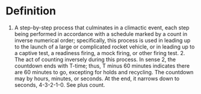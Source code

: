 # Definition

1.  A step-by-step process that culminates in a climactic event, each
    step being performed in accordance with a schedule marked by a count
    in inverse numerical order; specifically, this process is used in
    leading up to the launch of a large or complicated rocket vehicle,
    or in leading up to a captive test, a readiness firing, a mock
    firing, or other firing test. 2. The act of counting inversely
    during this process. In sense 2, the countdown ends with T-time;
    thus, T minus 60 minutes indicates there are 60 minutes to go,
    excepting for holds and recycling. The countdown may by hours,
    minutes, or seconds. At the end, it narrows down to seconds,
    4-3-2-1-0. See plus count.
